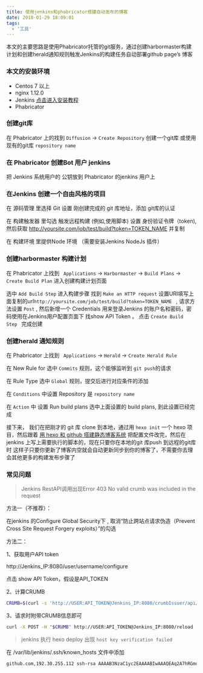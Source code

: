 ```yaml
---
title: 使用jenkins和phabricator搭建自动发布的博客
date: 2018-01-29 18:09:01
tags:
  - '工具'
---
```


本文的主要思路是使用Phabricator托管的git服务，通过创建harbormaster构建计划和创建herald通知规则触发Jenkins的构建任务自动部署github page’s 博客

<!-- more -->

### 本文的安装环境

* Centos 7 以上
* nginx 1.12.0
* Jenkins [点击进入安装教程](http://blog.haohuan.org/posts/201801/jenkins-install/)
* Phabricator

### 创建git库

在 Phabricator 上的找到 `Diffusion` -> `Create Repository` 创建一个git库 或使用现有的git库 `repository name`

### 在 Phabricator 创建Bot 用户 jenkins

把 Jenkins 系统用户的 公钥放到 Phabricator 的jenkins 用户上

### 在Jenkins 创建一个自由风格的项目

在 源码管理 里选择 Git 设置 刚创建完成的 git 库地址，添加 git库的认证

在 构建触发器 里勾选 触发远程构建 (例如,使用脚本) 设置 身份验证令牌（token), 然后获取 http://yoursite.com/job/test/build?token=TOKEN_NAME 并复制

在 构建环境 里提供Node 环境 （需要安装Jenkins NodeJs 插件）


### 创建harbormaster 构建计划

在 Phabricator 上找到 ` Applications` -> `Harbormaster` -> `Build Plans` -> `Create Build Plan` 进入创建构建计划页面

选中 `Add Build Step` 进入构建步骤 找到 `Make an HTTP request` 设置URI填写上面复制的url`http://yoursite.com/job/test/build?token=TOKEN_NAME ` , 请求方法设置 `Post` ,  然后新增一个 Credentials 用来登录Jenkins 的账户名和密码，密码使用在Jenkins用户配置页面下 找show API Token 。 点击 `Create Build Step ` 完成创建


### 创建herald 通知规则

在 Phabricator 上找到 ` Applications` -> `Herald` -> `Create Herald Rule`

在 New Rule for 选中 `Commits` 规则，这个能够监听到 `git push`的请求

在 Rule Type 选中 `Global` 规则，提交后进行对应条件的添加

在 `Conditions` 中设置 Repository 是  `repository name`

在 `Action` 中 设置 Run build plans 选中上面设置的 build plans, 到此设置已经完成


接下来， 我们在把刚才的 git 库 clone 到本地，通过用 `hexo init` 一个 hexo 项目，然后跟着 [用 hexo 和 github 搭建静态博客系统](http://blog.haohuan.org/posts/201804/github-hexo/) 把配置文件改完，然后在jenkins 上写上需要执行的脚本的，现在只要你在本地的git 库push 到远程的git库时 这样子只要你更新了博客内空就会自动更新同步到你的博客了，不需要你去理会其他更多的构建发布步骤了


### 常见问题

> Jenkins RestAPI调用出现Error 403 No valid crumb was included in the request

方法一（不推荐）：

在jenkins 的Configure Global Security下 , 取消“防止跨站点请求伪造（Prevent Cross Site Request Forgery exploits）”的勾选

方法二：

1、获取用户API token

http://Jenkins_IP:8080/user/username/configure

点击 show API Token，假设是API_TOKEN

2、计算CRUMB

```bash
CRUMB=$(curl -s 'http://USER:API_TOKEN@Jenkins_IP:8080/crumbIssuer/api/xml?xpath=concat(//crumbRequestField,":",//crumb)')

```

3、请求时附带CRUMB信息即可

```bash
curl -X POST -H "$CRUMB" http://USER:API_TOKEN@Jenkins_IP:8080/reload
```

> jenkins 执行 hexo deploy  出现 `host key verification failed`

在 /var/lib/jenkins/.ssh/known_hosts 文件中添加  

```bash
github.com,192.30.255.112 ssh-rsa AAAAB3NzaC1yc2EAAAABIwAAAQEAq2A7hRGmdnm9tUDbO9IDSwBK6TbQa+PXYPCPy6rbTrTtw7PHkccKrpp0yVhp5HdEIcKr6pLlVDBfOLX9QUsyCOV0wzfjIJNlGEYsdlLJizHhbn2mUjvSAHQqZETYP81eFzLQNnPHt4EVVUh7VfDESU84KezmD5QlWpXLmvU31/yMf+Se8xhHTvKSCZIFImWwoG6mbUoWf9nzpIoaSjB+weqqUUmpaaasXVal72J+UX2B+2RPW3RcT0eOzQgqlJL3RKrTJvdsjE3JEAvGq3lGHSZXy28G3skua2SmVi/w4yCE6gbODqnTWlg7+wC604ydGXA8VJiS5ap43JXiUFFAaQ==
```
